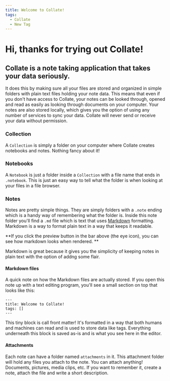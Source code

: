 ```yaml
---
title: Welcome to Collate!
tags:
  - Collate
  - New Tag
---
```

# Hi, thanks for trying out Collate!
## Collate is a note taking application that takes your data seriously.
It does this by making sure all your files are stored and organized in simple folders with plain text files holding your note data.  This means that even if you don't have access to Collate, your notes can be looked through, opened and read as easily as looking through documents on your computer.  Your notes are also stored locally, which gives you the option of using any number of services to sync your data.  Collate will never send or receive your data without permission.

### Collection
A `Collection` is simply a folder on your computer where Collate creates notebooks and notes.  Nothing fancy about it!

### Notebooks
A `Notebook` is just a folder inside a `Collection` with a file name that ends in `.notebook`.  This is just an easy way to tell what the folder is when looking at your files in a file browser.

### Notes
Notes are pretty simple things.  They are simply folders with a `.note` ending which is a handy way of remembering what the folder is.  Inside this note folder you'll find a `.md` file which is text that uses [Markdown](http://kirkstrobeck.github.io/whatismarkdown.com/) formatting.  Markdown is a way to format plain text in a way that keeps it readable.

**If you click the preview button in the bar above (the eye icon), you can see how markdown looks when rendered. **

Markdown is great because it gives you the simplicity of keeping notes in plain text with the option of addng some flair.

#### Markdown files
A quick note on how the Markdown files are actually stored. If you open this note up with a text editing program, you'll see a small section on top that looks like this:

```
---
title: Welcome to Collate!
tags: []
---
```

This tiny block is call front matter! It's formatted in a way that both humans and machines can read and is used to store data like tags.  Everything underneath this block is saved as-is and is what you see here in the editor.

#### Attachments
Each note can have a folder named `attachments` in it.  This attachment folder will hold any files you attach to the note.  You can attach anything!  Documents, pictures, media clips, etc.  If you want to remember it, create a note, attach the file and write a short description.

